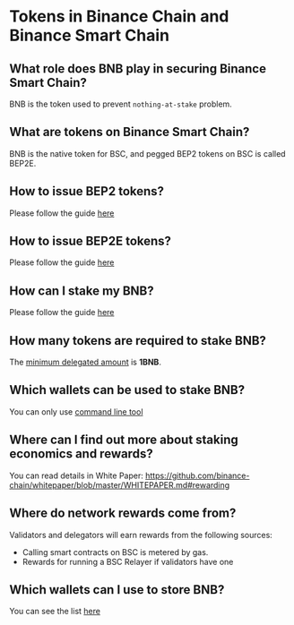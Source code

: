 # Tokens in Binance Chain and Binance Smart Chain

## What role does BNB play in securing Binance Smart Chain?

BNB is the token used to prevent `nothing-at-stake` problem.

## What are tokens on Binance Smart Chain?

BNB is the native token for BSC, and pegged BEP2 tokens on BSC is called BEP2E.

## How to issue BEP2 tokens?

Please follow the guide [here](https://community.binance.org/topic/2487/)

## How to issue BEP2E tokens?

Please follow the guide [here](../../smart-chain/developer/issue-BEP2E.md)

## How can I stake my BNB?

Please follow the guide [here](../../smart-chain/delegator/del-guide.md)

## How many tokens are required to stake BNB?

The [minimum delegated amount](../../smart-chain/validator/Parameters.md) is **1BNB**.

## Which wallets can be used to stake BNB?

You can only use [command line tool](https://github.com/binance-chain/smart-chain-binary/tree/master/bc/cli)

## Where can I find out more about staking economics and rewards?

You can read details in White Paper: <https://github.com/binance-chain/whitepaper/blob/master/WHITEPAPER.md#rewarding>

## Where do network rewards come from?

Validators and delegators will earn rewards from the following sources:

* Calling smart contracts on BSC is metered by gas.
* Rewards for running a BSC Relayer if validators have one

## Which wallets can I use to store BNB?

You can see the list [here](../../wallets.md)
